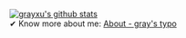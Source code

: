 [![grayxu's github stats](https://github-readme-stats.vercel.app/api?username=grayxu)](https://github.com/grayxu)  
✔ Know more about me: [About - gray's typo](https://www.grayxu.cn/about/)
